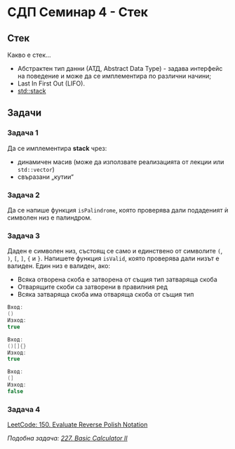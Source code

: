 # СДП Семинар 4 - Стек

## Стек

Какво е стек...

- Абстрактен тип данни (АТД, Abstract Data Type) - задава интерфейс на поведение и може да се имплементира по различни начини;
- Last In First Out (LIFO).
- [std::stack](https://en.cppreference.com/w/cpp/container/stack)

## Задачи

### Задача 1

Да се имплементира **stack** чрез:

- динамичен масив (може да използвате реализацията от лекции или `std::vector`)
- свъразани „кутии“

### Задача 2

Да се напише функция `isPalindrome`, която проверява дали подаденият ѝ символен низ е палиндром.

### Задача 3

Даден е символен низ, състоящ се само и единствено от символите `(`, `)`, `[`, `]`, `{` и `}`. Напишете функция `isValid`, която проверява дали низът е валиден. Един низ е валиден, ако:

- Всяка отворена скоба е затворена от същия тип затваряща скоба
- Отварящите скоби са затворени в правилния ред
- Всяка затваряща скоба има отваряща скоба от същия тип

```cpp
Вход:
()
Изход:
true

Вход:
()[]{}
Изход:
true

Вход:
(]
Изход:
false
```

### Задача 4

[LeetCode: 150. Evaluate Reverse Polish Notation](https://leetcode.com/problems/evaluate-reverse-polish-notation/description/)

*Подобна задача: [227. Basic Calculator II](https://leetcode.com/problems/basic-calculator-ii/description/)*
